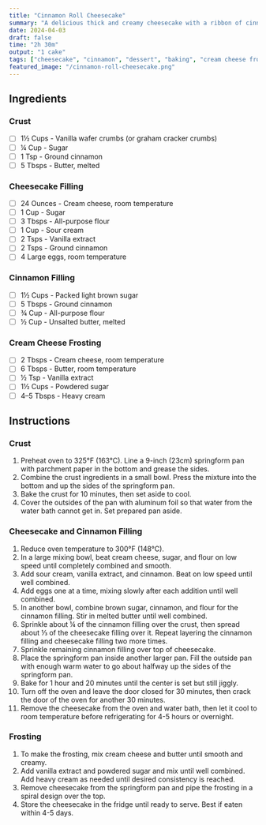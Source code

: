 ```yaml
---
title: "Cinnamon Roll Cheesecake"
summary: "A delicious thick and creamy cheesecake with a ribbon of cinnamon running through it, topped off with cream cheese icing"
date: 2024-04-03
draft: false
time: "2h 30m"
output: "1 cake"
tags: ["cheesecake", "cinnamon", "dessert", "baking", "cream cheese frosting"]
featured_image: "/cinnamon-roll-cheesecake.png"
---
```


## Ingredients

### Crust

- [ ] 1½ Cups - Vanilla wafer crumbs (or graham cracker crumbs)
- [ ] ¼ Cup - Sugar
- [ ] 1 Tsp - Ground cinnamon
- [ ] 5 Tbsps - Butter, melted

### Cheesecake Filling

- [ ] 24 Ounces - Cream cheese, room temperature
- [ ] 1 Cup - Sugar
- [ ] 3 Tbsps - All-purpose flour
- [ ] 1 Cup - Sour cream
- [ ] 2 Tsps - Vanilla extract
- [ ] 2 Tsps - Ground cinnamon
- [ ] 4 Large eggs, room temperature

### Cinnamon Filling

- [ ] 1½ Cups - Packed light brown sugar
- [ ] 5 Tbsps - Ground cinnamon
- [ ] ¾ Cup - All-purpose flour
- [ ] ½ Cup - Unsalted butter, melted

### Cream Cheese Frosting

- [ ] 2 Tbsps - Cream cheese, room temperature
- [ ] 6 Tbsps - Butter, room temperature
- [ ] ½ Tsp - Vanilla extract
- [ ] 1½ Cups - Powdered sugar
- [ ] 4–5 Tbsps - Heavy cream

## Instructions

### Crust

1. Preheat oven to 325°F (163°C). Line a 9-inch (23cm) springform pan with parchment paper in the bottom and grease the sides.
2. Combine the crust ingredients in a small bowl. Press the mixture into the bottom and up the sides of the springform pan.
3. Bake the crust for 10 minutes, then set aside to cool.
4. Cover the outsides of the pan with aluminum foil so that water from the water bath cannot get in. Set prepared pan aside.

### Cheesecake and Cinnamon Filling

1. Reduce oven temperature to 300°F (148°C).
2. In a large mixing bowl, beat cream cheese, sugar, and flour on low speed until completely combined and smooth.
3. Add sour cream, vanilla extract, and cinnamon. Beat on low speed until well combined.
4. Add eggs one at a time, mixing slowly after each addition until well combined.
5. In another bowl, combine brown sugar, cinnamon, and flour for the cinnamon filling. Stir in melted butter until well combined.
6. Sprinkle about ¼ of the cinnamon filling over the crust, then spread about ⅓ of the cheesecake filling over it. Repeat layering the cinnamon filling and cheesecake filling two more times.
7. Sprinkle remaining cinnamon filling over top of cheesecake.
8. Place the springform pan inside another larger pan. Fill the outside pan with enough warm water to go about halfway up the sides of the springform pan.
9. Bake for 1 hour and 20 minutes until the center is set but still jiggly.
10. Turn off the oven and leave the door closed for 30 minutes, then crack the door of the oven for another 30 minutes.
11. Remove the cheesecake from the oven and water bath, then let it cool to room temperature before refrigerating for 4-5 hours or overnight.

### Frosting

1. To make the frosting, mix cream cheese and butter until smooth and creamy.
2. Add vanilla extract and powdered sugar and mix until well combined. Add heavy cream as needed until desired consistency is reached.
3. Remove cheesecake from the springform pan and pipe the frosting in a spiral design over the top.
4. Store the cheesecake in the fridge until ready to serve. Best if eaten within 4-5 days.
